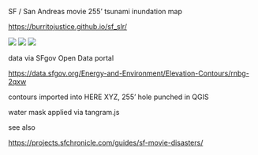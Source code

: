 SF / San Andreas movie 255’ tsunami inundation map 

https://burritojustice.github.io/sf_slr/

![](https://github.com/burritojustice/sf_slr/blob/master/277CED82-1528-4080-A378-EC10A68B2F2F.jpeg)
![](https://github.com/burritojustice/sf_slr/blob/master/449CDCA5-5BBC-43FB-B851-BF1FB53597AD.jpeg)
![](https://github.com/burritojustice/sf_slr/blob/master/BF821121-187E-4D62-85BB-D64715DA368F.jpeg)

data via SFgov Open Data portal

https://data.sfgov.org/Energy-and-Environment/Elevation-Contours/rnbg-2qxw

contours imported into HERE XYZ, 255’ hole punched in QGIS

water mask applied via tangram.js

see also

https://projects.sfchronicle.com/guides/sf-movie-disasters/
